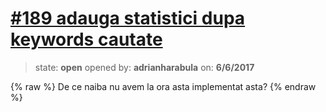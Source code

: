 # [\#189 adauga statistici dupa keywords cautate](https://github.com/adrianharabula/condr/issues/189)

> state: **open** opened by: **adrianharabula** on: **6/6/2017**

{% raw %}
De ce naiba nu avem la ora asta implementat asta?
{% endraw %}



